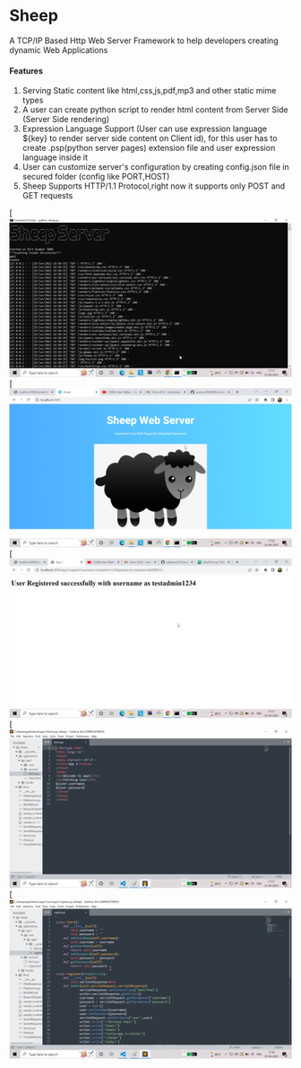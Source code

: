 # Sheep

A TCP/IP Based Http Web Server Framework to help developers creating dynamic Web Applications

#### Features
1) Serving Static content like html,css,js,pdf,mp3 and other static mime types
2) A user can create python script to render html content from Server Side (Server Side rendering)
3) Expression Language Support (User can use expression language ${key} to render server side content on Client id),
   for this user has to create .psp(python server pages) extension file and user expression language inside it
4) User can customize server's configuration by creating config.json file in secured folder (config like PORT,HOST)
5) Sheep Supports HTTP/1.1 Protocol,right now it supports only POST and GET requests   

[![IMAGE ALT TEXT HERE](sample_screenshot.png)
[![IMAGE ALT TEXT HERE](sample_screenshot2.png)
[![IMAGE ALT TEXT HERE](sample_screenshot3.png)
[![IMAGE ALT TEXT HERE](sample_screenshot4.png)
[![IMAGE ALT TEXT HERE](sample_screenshot5.png)

